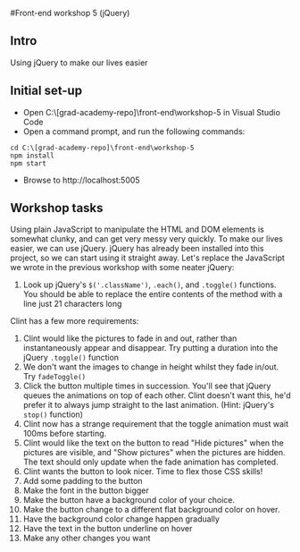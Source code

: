 #Front-end workshop 5 (jQuery)
## Intro
Using jQuery to make our lives easier
## Initial set-up
* Open C:\\[grad-academy-repo]\front-end\workshop-5 in Visual Studio Code  
* Open a command prompt, and run the following commands:
```
cd C:\[grad-academy-repo]\front-end\workshop-5
npm install
npm start
```
* Browse to http://localhost:5005

## Workshop tasks
Using plain JavaScript to manipulate the HTML and DOM elements is somewhat clunky, and can get very messy very quickly. To make our lives easier, we can use jQuery. jQuery has already been installed into this project, so we can start using it straight away. Let's replace the JavaScript we wrote in the previous workshop with some neater jQuery:

1. Look up jQuery's `$('.className')`, `.each()`, and `.toggle()` functions. You should be able to replace the entire contents of the method with a line just 21 characters long

Clint has a few more requirements:

1. Clint would like the pictures to fade in and out, rather than instantaneously appear and disappear. Try putting a duration into the jQuery `.toggle()` function
2. We don't want the images to change in height whilst they fade in/out. Try `fadeToggle()`
3. Click the button multiple times in succession. You'll see that jQuery queues the animations on top of each other. Clint doesn't want this, he'd prefer it to always jump straight to the last animation. (Hint: jQuery's `stop()` function)
4. Clint now has a strange requirement that the toggle animation must wait 100ms before starting.
5. Clint would like the text on the button to read "Hide pictures" when the pictures are visible, and "Show pictures" when the pictures are hidden. The text should only update when the fade animation has completed.
6. Clint wants the button to look nicer. Time to flex those CSS skills!
  1. Add some padding to the button
  2. Make the font in the button bigger
  3. Make the button have a background color of your choice.
  4. Make the button change to a different flat background color on hover.
  5. Have the background color change happen gradually
  6. Have the text in the button underline on hover
  7. Make any other changes you want